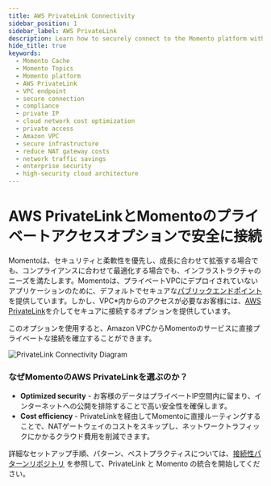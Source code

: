 ```yaml
---
title: AWS PrivateLink Connectivity
sidebar_position: 1
sidebar_label: AWS PrivateLink
description: Learn how to securely connect to the Momento platform within your Amazon VPC using AWS PrivateLink for optimized security and cost efficiency.
hide_title: true
keywords:
  - Momento Cache
  - Momento Topics
  - Momento platform
  - AWS PrivateLink
  - VPC endpoint
  - secure connection
  - compliance
  - private IP
  - cloud network cost optimization
  - private access
  - Amazon VPC
  - secure infrastructure
  - reduce NAT gateway costs
  - network traffic savings
  - enterprise security
  - high-security cloud architecture
---
```


# AWS PrivateLinkとMomentoのプライベートアクセスオプションで安全に接続

Momentoは、セキュリティと柔軟性を優先し、成長に合わせて拡張する場合でも、コンプライアンスに合わせて最適化する場合でも、インフラストラクチャのニーズを満たします。Momentoは、プライベートVPCにデプロイされていないアプリケーションのために、デフォルトでセキュアな[パブリックエンドポイント](/platform/regions)を提供しています。しかし、VPC*内からのアクセスが必要なお客様には、[AWS PrivateLink](https://aws.amazon.com/privatelink/)を介してセキュアに接続するオプションを提供しています。

このオプションを使用すると、Amazon VPCからMomentoのサービスに直接プライベートな接続を確立することができます。

![PrivateLink Connectivity Diagram](/img/vpc-diagram.jpeg)

### なぜMomentoのAWS PrivateLinkを選ぶのか？

* **Optimized security** - お客様のデータはプライベートIP空間内に留まり、インターネットへの公開を排除することで高い安全性を確保します。
* **Cost efficiency** - PrivateLinkを経由してMomentoに直接ルーティングすることで、NATゲートウェイのコストをスキップし、ネットワークトラフィックにかかるクラウド費用を削減できます。

詳細なセットアップ手順、パターン、ベストプラクティスについては、[接続性パターンリポジトリ](https://github.com/momentohq/connectivity-patterns) を参照して、PrivateLink と Momento の統合を開始してください。
